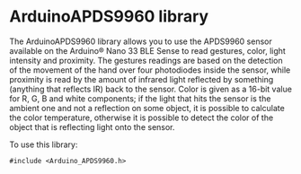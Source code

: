 # ArduinoAPDS9960 library

The ArduinoAPDS9960 library allows you to use the APDS9960 sensor available on the Arduino&reg; Nano 33 BLE Sense to read gestures, color, light intensity and proximity. The gestures readings are based on the detection of the movement of the hand over four photodiodes inside the sensor, while proximity is read by the amount of infrared light reflected by something (anything that reflects IR) back to the sensor. Color is given as a 16-bit value for R, G, B and white components; if the light that hits the sensor is the ambient one and not a reflection on some object, it is possible to calculate the color temperature, otherwise it is possible to detect the color of the object that is reflecting light onto the sensor.

To use this library:

```
#include <Arduino_APDS9960.h>
```